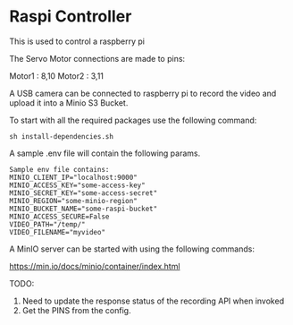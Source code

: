 # Raspi Controller

This is used to control a raspberry pi

The Servo Motor connections are made to pins:

Motor1 : 8,10
Motor2 : 3,11

A USB camera can be connected to raspberry pi to record the video and upload it into a Minio S3 Bucket.

To start with all the required packages use the following command:

````
sh install-dependencies.sh
````

A sample .env file will contain the following params.
````
Sample env file contains:
MINIO_CLIENT_IP="localhost:9000"
MINIO_ACCESS_KEY="some-access-key"
MINIO_SECRET_KEY="some-access-secret"
MINIO_REGION="some-minio-region"
MINIO_BUCKET_NAME="some-raspi-bucket"
MINIO_ACCESS_SECURE=False
VIDEO_PATH="/temp/"
VIDEO_FILENAME="myvideo"
````

A MinIO server can be started with using the following commands:

https://min.io/docs/minio/container/index.html


TODO: 
1. Need to update the response status of the recording API when invoked
2. Get the PINS from the config.